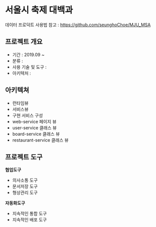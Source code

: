 # 서울시 축제 대백과

데이터 프로덕트 사용법
참고 : https://github.com/seunghoChoe/MJU_MSA

## 프로젝트 개요
- 기간 : 2019.09 ~
- 분류 :
- 사용 기술 및 도구 : 
- 아키텍처 : 

## 아키텍쳐
- 런타임뷰
- 서비스뷰
- 구현 서비스 구성
- web-service 페이지 뷰
- user-service 클래스 뷰
- board-service 클래스 뷰
- restaurant-service 클래스 뷰

## 프로젝트 도구
__협업도구__
- 의사소통 도구
- 문서저장 도구
- 형상관리 도구

__자동화도구__
- 지속적인 통합 도구
- 지속적인 배포 도구


